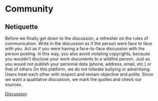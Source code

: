 # Community
## Netiquette
Before we finally get down to the discussion, a refresher on the rules of communication. Write in the discussion as if the person were face to face with you. Act as if you were having a face-to-face discussion with the person posting. In this way, you also avoid violating copyrights, because you wouldn't disclose your work documents to a wildfire person. Just as you would not publish your personal data (phone, address, email, etc.) or that of others On this platform, we do not tolerate bullying or advertising. Users treat each other with respect and remain objective and polite. Since we want a qualitative discussion, we mark the quotes and check our sources.

[Discussion](https://github.com/ehealthsuisse/Community/discussions)
